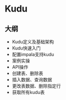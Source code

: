 # Kudu

## 大纲
* Kudu定义及基础架构
* Kudu快速入门
* 配置impala支持kudu
* 案例实操
* API操作
* 创建表、删除表
* 插入数据、查询数据
* 更改表数据、删除指定行
* 获取所有kudu表
